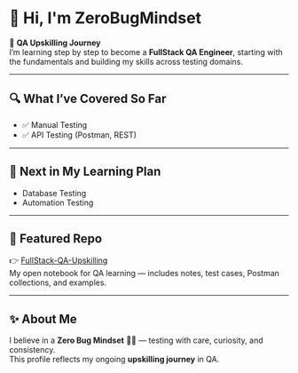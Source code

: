 # 👋 Hi, I'm ZeroBugMindset  

🚀 **QA Upskilling Journey**  
I’m learning step by step to become a **FullStack QA Engineer**, starting with the fundamentals and building my skills across testing domains.  

---

## 🔍 What I’ve Covered So Far  
- ✅ Manual Testing  
- ✅ API Testing (Postman, REST)  

---

## 🔄 Next in My Learning Plan  
- Database Testing  
- Automation Testing  

---

## 📂 Featured Repo  
👉 [FullStack-QA-Upskilling](https://github.com/ZeroBugMindset/FullStack-QA-Upskilling)  
My open notebook for QA learning — includes notes, test cases, Postman collections, and examples.  

---

## ✨ About Me  
I believe in a **Zero Bug Mindset** 🐞✨ — testing with care, curiosity, and consistency.  
This profile reflects my ongoing **upskilling journey** in QA.  
